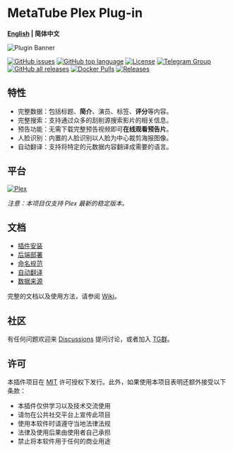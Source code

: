 # MetaTube Plex Plug-in

**[English](./README.md) | 简体中文**

![Plugin Banner](https://metatube-community.github.io/images/banner-dark.png)

[![GitHub issues](https://img.shields.io/github/issues/metatube-community/MetaTube.bundle?logo=github)](https://github.com/metatube-community/MetaTube.bundle/issues)
[![GitHub top language](https://img.shields.io/github/languages/top/metatube-community/MetaTube.bundle?color=%23FFD43B&label=Python&logo=python)](https://github.com/metatube-community/MetaTube.bundle/search?l=python)
[![License](https://img.shields.io/github/license/metatube-community/MetaTube.bundle)](https://github.com/metatube-community/MetaTube.bundle/blob/main/LICENSE)
[![Telegram Group](https://img.shields.io/badge/Telegram-2CA5E0?logo=telegram&logoColor=white)](https://t.me/MetaTubePlugin)
[![GitHub all releases](https://img.shields.io/github/downloads/metatube-community/MetaTube.bundle/total)](https://github.com/metatube-community/MetaTube.bundle)
[![Docker Pulls](https://img.shields.io/docker/pulls/metatube/metatube-server?logo=docker)](https://hub.docker.com/r/metatube/metatube-server)
[![Releases](https://img.shields.io/github/v/release/metatube-community/MetaTube.bundle?display_name=release&logo=smartthings)](https://github.com/metatube-community/MetaTube.bundle/releases)

## 特性

- 完整数据：包括标题、**简介**、演员、标签、**评分**等内容。
- 完整搜索：支持通过众多的刮削源搜索影片的相关信息。
- 预告功能：无需下载完整预告视频即可**在线观看预告片**。
- 人脸识别：内置的人脸识别以人脸为中心裁剪海报图像。
- 自动翻译：支持将特定的元数据内容翻译成需要的语言。

## 平台

[![Plex](https://img.shields.io/static/v1?color=%23E5A00D&style=for-the-badge&label=Plex&logo=data:image/svg+xml;base64,PHN2ZyB4bWxucz0iaHR0cDovL3d3dy53My5vcmcvMjAwMC9zdmciIHZpZXdCb3g9IjAgMCA1MTIgNTEyIj48cmVjdCB3aWR0aD0iNTEyIiBoZWlnaHQ9IjUxMiIgcng9IjE1JSIgZmlsbD0iIzI4MmEyZCIvPjxwYXRoIGQ9Ik0yNTYgNzBIMTQ4bDEwOCAxODYtMTA4IDE4NmgxMDhsMTA4LTE4NnoiIGZpbGw9IiNlNWEwMGQiLz48L3N2Zz4=&message=stable)](https://www.plex.tv/)

_注意：本项目仅支持 Plex 最新的稳定版本。_

## 文档

- [插件安装](https://metatube-community.github.io/wiki/plugin-installation/)
- [后端部署](https://metatube-community.github.io/wiki/server-deployment/)
- [命名规范](https://metatube-community.github.io/wiki/naming-rules/)
- [自动翻译](https://metatube-community.github.io/wiki/auto-translation/)
- [数据来源](https://metatube-community.github.io/wiki/metadata-providers/)

完整的文档以及使用方法，请参阅 [Wiki](https://metatube-community.github.io/wiki/)。

## 社区

有任何问题欢迎来 [Discussions](https://github.com/metatube-community/MetaTube.bundle/discussions) 提问讨论，或者加入 [TG群](https://t.me/MetaTubePlugin)。

## 许可

本插件项目在 [MIT](https://github.com/metatube-community/MetaTube.bundle/blob/main/LICENSE) 许可授权下发行。此外，如果使用本项目表明还额外接受以下条款：

- 本插件仅供学习以及技术交流使用
- 请勿在公共社交平台上宣传此项目
- 使用本软件时请遵守当地法律法规
- 法律及使用后果由使用者自己承担
- 禁止将本软件用于任何的商业用途
